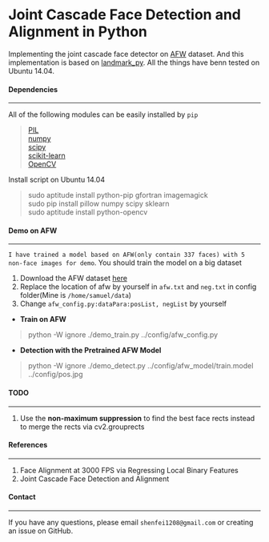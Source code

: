 Joint Cascade Face Detection and Alignment in Python
====
Implementing the joint cascade face detector on [AFW](http://ibug.doc.ic.ac.uk/resources/facial-point-annotations/) dataset. And this implementation is based on [landmark_py](https://github.com/FacialLandmark/landmark_py). All the things have benn tested on Ubuntu 14.04.


#### __Dependencies__    
---    
       
All of the following modules can be easily installed by `pip`    
> [PIL](http://www.pythonware.com/products/pil/)    
> [numpy](http://www.numpy.org/)    
> [scipy](http://www.scipy.org/)    
> [scikit-learn](http://scikit-learn.org/stable/)    
> [OpenCV](http://opencv.org/) 

Install script on Ubuntu 14.04   
>sudo aptitude install python-pip gfortran imagemagick     
>sudo pip install pillow numpy scipy sklearn    
>sudo aptitude install python-opencv


#### __Demo on AFW__    
---    

`I have trained a model based on AFW(only contain 337 faces) with 5 non-face images for demo`. You should train the model on a big dataset

1. Download the AFW dataset [here](http://ibug.doc.ic.ac.uk/resources/facial-point-annotations/)
2. Replace the location of afw by yourself in `afw.txt` and `neg.txt` in config folder(Mine is `/home/samuel/data`)
3. Change `afw_config.py:dataPara:posList, negList` by yourself       

* __Train on AFW__     
>python -W ignore ./demo_train.py ../config/afw_config.py    

* __Detection with the Pretrained AFW Model__   
>python -W ignore ./demo_detect.py  ../config/afw_model/train.model  ../config/pos.jpg       


####  __TODO__    
---    
1. Use the __non-maximum suppression__  to find the best face rects instead to merge the rects via cv2.grouprects

#### __References__    
---    
1. Face Alignment at 3000 FPS via Regressing Local Binary Features    
2. Joint Cascade Face Detection and Alignment    


#### __Contact__    
---    
If you have any questions, please email `shenfei1208@gmail.com` or creating an issue on GitHub.
